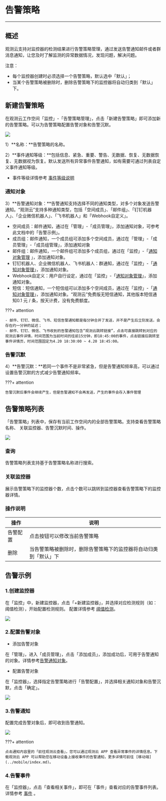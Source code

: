 # 告警策略
---

## 概述

观测云支持对监控器的检测结果进行告警策略管理，通过发送告警通知邮件或者群消息通知，让您及时了解监测的异常数据情况，发现问题，解决问题。

注意：

- 每个监控器创建时必须选择一个告警策略，默认选中「默认」；
- 当某个告警策略被删除时，删除告警策略下的监控器将自动归类到「默认」下。

## 新建告警策略

在观测云工作空间「监控」-「告警策略管理」，点击「新建告警策略」即可添加新的告警策略。可以为告警策略配置告警对象和告警沉默。

![](img/monitor2.png)

1）**名称：**告警策略的名称。

2）**事件通知等级：**包括信息、紧急、重要、警告、无数据、恢复、无数据恢复、无数据视为恢复。默认发送所有异常事件告警通知，如有需要可通过列表自定义事件通知等级。

- 事件等级详情参考 [事件等级说明](monitor/event-level-description.md) 

### 通知对象

3）**告警通知对象：**告警通知支持选择不同的通知类型，对多个对象发送告警通知。“观测云”支持多种通知类型，包括「空间成员」、「邮件组」、「钉钉机器人」、「企业微信机器人」、「飞书机器人」和「Webhook自定义」。

- 空间成员：邮件通知，通过在「管理」-「成员管理」，添加通知对象，可参考此文档中的「告警示例」。
- 成员组：邮件通知，一个成员组可添加多个空间成员，通过在「管理」-「成员管理」-「成员组管理」，添加通知对象
- 邮件组：邮件通知，一个邮件组可添加多个成员组，通过在「监控」-「[通知对象管理](notify-object.md) 」，添加通知对象。
- 钉钉机器人、企业微信机器人、飞书机器人：群通知，通过在「监控」-「[通知对象管理](notify-object.md)」，添加通知对象。
- Webhook自定义：用户自行设定，通过在「监控」-「[通知对象管理](notify-object.md)」，添加通知对象。
- 短信：短信通知，一个短信组可以添加多个空间成员，通过在「监控」-「[通知对象管理](notify-object.md)」，添加通知对象。“观测云”免费版无短信通知，其他版本短信通知0.1 元 / 条，按天计费，没有免费额度。

???+ attention

    - 邮件、钉钉、微信、飞书、短信告警通知都是每分钟合并了发送，并不是产生后立刻发送，会存在约一分钟的延迟；
    - 邮件、钉钉、微信、飞书收到的告警通知包含“观测云跳转链接”，点击可直接跳转到对应的观测云事件详情，时间范围为当前时间的往前15分钟，即18:45:00的事件，点击链接后跳转至事件详情页，时间范围固定为4.20 18:30:00 ~ 4.20 18:45:00。

### 告警沉默

4）**告警沉默：**若同一个事件不是非常紧急，但是告警通知频率高，可以通过设置告警沉默的方式减少告警通知频率。

???+ attention

    告警沉默后事件会继续产生，但是告警通知不会再发送，产生的事件会存入事件管理

## 告警策略列表

「告警策略」列表中，保存有当前工作空间内的全部告警策略。支持查看告警策略名称、 关联监控器、告警沉默时间、操作。

![](img/monitor12.png)

### 查询

告警策略列表支持基于告警策略名称进行搜索。

### 关联监控器
展示告警策略下的监控器个数，点击个数可以跳转到监控器查看告警策略下的监控器详情。

### 操作说明

| **操作** | **说明** |
| --- | --- |
| 告警配置 | 点击按钮可以修改当前告警策略 |
| 删除 | 当告警策略被删除时，删除告警策略下的监控器将自动归类到「默认」下 |

## 告警示例

### 1.创建监控器

在「监控」中，新建监控器，点击「+新建监控器」，并选择对应检测规则（如：阈值检测），开始配置检测规则。 配置详情参考 [阈值检测](monitor/threshold-detection.md)。

![](img/monitor10.png)

### 2.配置告警对象

- 添加告警对象

在「管理」，进入「成员管理」，点击「添加成员」，添加成功后，可用于告警通知的对象。详情参考[告警通知对象](notify-object.md)。

- 配置告警对象

在「监控器」，选择指定告警策略进行「告警配置」，并选择相关通知对象和告警沉默，点击「确定」。

![](img/monitor3.png)

### 3.告警通知

配置完成告警对象后，即可收到告警通知。

![](img/1-alert-1129.png)

???+ attention

    点击通知内容里的「前往观测云查看」，您可以通过观测云 APP 查看异常事件的详情信息。下载观测云 APP 可以帮助您在移动设备上接收事件的告警通知，更多详情可前往 [移动端](../mobile/index.md)。


### 4.告警事件

在「监控器」，点击「查看相关事件」，即可在「事件」查看对应的告警事件列表。详情参考 [事件](../events/index.md) 。
